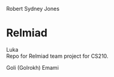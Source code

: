 Robert
Sydney Jones
# Relmiad
Luka  
Repo for Relmiad team project for CS210. 

Goli (Golrokh) Emami 
